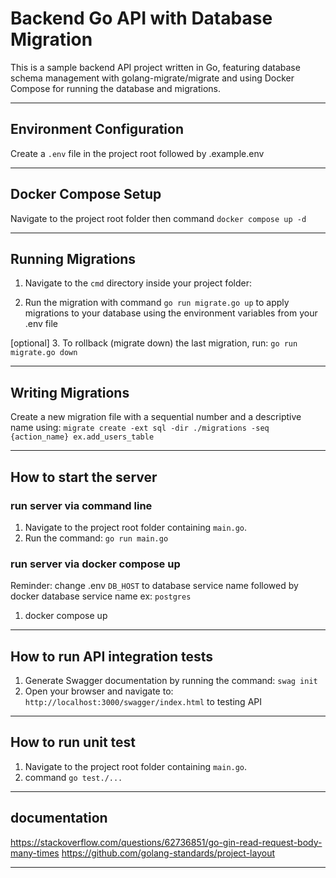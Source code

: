 # Backend Go API with Database Migration

This is a sample backend API project written in Go, featuring database schema management with golang-migrate/migrate and using Docker Compose for running the database and migrations.

---

## Environment Configuration

Create a `.env` file in the project root followed by .example.env

---

## Docker Compose Setup

Navigate to the project root folder then command `docker compose up -d`

---

## Running Migrations

1. Navigate to the `cmd` directory inside your project folder:

2. Run the migration with command `go run migrate.go up` to apply migrations to your database using the environment variables from your .env file

[optional] 3. To rollback (migrate down) the last migration, run: `go run migrate.go down`

---

## Writing Migrations

Create a new migration file with a sequential number and a descriptive name using:
`migrate create -ext sql -dir ./migrations -seq {action_name} ex.add_users_table`

---

## How to start the server

### run server via command line

1. Navigate to the project root folder containing `main.go`.
2. Run the command: `go run main.go`

### run server via docker compose up

Reminder: change .env `DB_HOST` to database service name followed by docker database service name ex: `postgres`

1. docker compose up

---

## How to run API integration tests

1. Generate Swagger documentation by running the command: `swag init`
2. Open your browser and navigate to: `http://localhost:3000/swagger/index.html` to testing API

---

## How to run unit test

1. Navigate to the project root folder containing `main.go`.
2. command `go test./...`

---

## documentation
https://stackoverflow.com/questions/62736851/go-gin-read-request-body-many-times
https://github.com/golang-standards/project-layout

---
